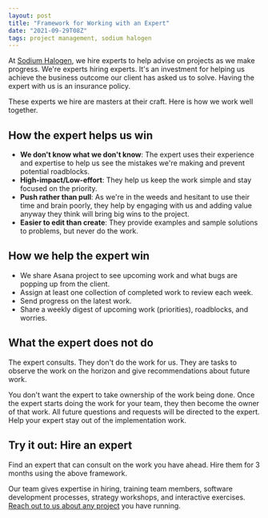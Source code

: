 ```yaml
---
layout: post
title: "Framework for Working with an Expert"
date: "2021-09-29T08Z"
tags: project management, sodium halogen
---
```


At [Sodium Halogen](https://sodiumhalogen.com?ref=csio), we hire experts to help advise on projects as we make progress. We're experts hiring experts. It's an investment for helping us achieve the business outcome our client has asked us to solve. Having the expert with us is an insurance policy.

These experts we hire are masters at their craft. Here is how we work well together.

## How the expert helps us win

- **We don't know what we don't know**: The expert uses their experience and expertise to help us see the mistakes we're making and prevent potential roadblocks.
- **High-impact/Low-effort**: They help us keep the work simple and stay focused on the priority.
- **Push rather than pull**: As we're in the weeds and hesitant to use their time and brain poorly, they help by engaging with us and adding value anyway they think will bring big wins to the project.
- **Easier to edit than create**: They provide examples and sample solutions to problems, but never do the work.

## How we help the expert win

- We share Asana project to see upcoming work and what bugs are popping up from the client.
- Assign at least one collection of completed work to review each week.
- Send progress on the latest work.
- Share a weekly digest of upcoming work (priorities), roadblocks, and worries.

## What the expert does not do

The expert consults. They don't do the work for us. They are tasks to observe the work on the horizon and give recommendations about future work.

You don't want the expert to take ownership of the work being done. Once the expert starts doing the work for your team, they then become the owner of that work. All future questions and requests will be directed to the expert. Help your expert stay out of the implementation work.

## Try it out: Hire an expert

Find an expert that can consult on the work you have ahead. Hire them for 3 months using the above framework.

Our team gives expertise in hiring, training team members, software development processes, strategy workshops, and interactive exercises. [Reach out to us about any project](https://sodiumhalogen.com?ref=csio) you have running.